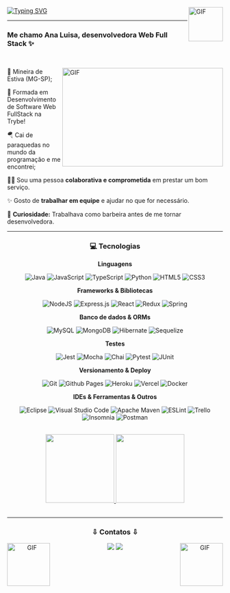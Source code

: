 <div>
  <div> 
    <picture>
      <source media="(prefers-color-scheme: dark)" srcset="https://i.gifer.com/origin/d1/d17fc7f864fdb8deae36bc3bf8cf6d05_w200.gif">
      <source media="(prefers-color-scheme: light)" srcset="https://i.gifer.com/origin/d1/d17fc7f864fdb8deae36bc3bf8cf6d05_w200.gif">
      <img align="right" alt="GIF" src=""  width="80"/>
    </picture>  
  </div>
  <div>
    <a href="https://git.io/typing-svg"><img src="https://readme-typing-svg.demolab.com?font=Fira+Code&size=30&pause=1000&vCenter=true&width=425&height=35&lines=%3C+Hello%2C+World!+%2F%3E" alt="Typing SVG" /></a>
    <hr>
    <h3>Me chamo Ana Luisa, desenvolvedora Web Full Stack ✨</h3>
  </div>
</div>

<br>

<div> 
  <picture>
    <source media="(prefers-color-scheme: dark)" srcset="https://media4.giphy.com/media/l2QEdoFAgf1zmhEK4/giphy.gif?cid=790b7611ce58ba008e06848884fe6d730a51d75379bdea2f&rid=giphy.gif&ct=g">
    <source media="(prefers-color-scheme: light)" srcset="https://media4.giphy.com/media/l2QEdoFAgf1zmhEK4/giphy.gif?cid=790b7611ce58ba008e06848884fe6d730a51d75379bdea2f&rid=giphy.gif&ct=g">
    <img align="right" alt="GIF" src=""  width="375px" height="230"/>
  </picture>  
  <div>
 
 🧀 Mineira de Estiva (MG-SP);
    
 📘 Formada em Desenvolvimento de Software Web FullStack na Trybe!
    
 🪂 Cai de paraquedas no mundo da programação e me encontrei;
    
 💪🏻 Sou uma pessoa <b>colaborativa e comprometida</b> em prestar um bom serviço.
     
 ✨ Gosto de <b>trabalhar em equipe</b> e ajudar no que for necessário.
      
 💜 <b>Curiosidade:</b> Trabalhava como barbeira antes de me tornar desenvolvedora.

  </div>
</div>

 <hr>
  <div align="center">
    <h3> 💻 Tecnologias </h3>
    
<b>Linguagens</b>

 ![Java](https://img.shields.io/badge/java-%23ED8B00.svg?style=for-the-badge&logo=java&logoColor=white) ![JavaScript](https://img.shields.io/badge/javascript-%23323330.svg?style=for-the-badge&logo=javascript&logoColor=%23F7DF1E) ![TypeScript](https://img.shields.io/badge/typescript-%23007ACC.svg?style=for-the-badge&logo=typescript&logoColor=white) ![Python](https://img.shields.io/badge/python-3670A0?style=for-the-badge&logo=python&logoColor=ffdd54) ![HTML5](https://img.shields.io/badge/html5-%23E34F26.svg?style=for-the-badge&logo=html5&logoColor=white) ![CSS3](https://img.shields.io/badge/css3-%231572B6.svg?style=for-the-badge&logo=css3&logoColor=white) 

<b>Frameworks & Bibliotecas</b>

![NodeJS](https://img.shields.io/badge/node.js-6DA55F?style=for-the-badge&logo=node.js&logoColor=white) ![Express.js](https://img.shields.io/badge/express.js-%23404d59.svg?style=for-the-badge&logo=express&logoColor=%2361DAFB) ![React](https://img.shields.io/badge/react-%2320232a.svg?style=for-the-badge&logo=react&logoColor=%2361DAFB) ![Redux](https://img.shields.io/badge/redux-%23593d88.svg?style=for-the-badge&logo=redux&logoColor=white) ![Spring](https://img.shields.io/badge/spring-%236DB33F.svg?style=for-the-badge&logo=spring&logoColor=white) 

<b>Banco de dados & ORMs</b>

![MySQL](https://img.shields.io/badge/mysql-%2300f.svg?style=for-the-badge&logo=mysql&logoColor=white) ![MongoDB](https://img.shields.io/badge/MongoDB-%234ea94b.svg?style=for-the-badge&logo=mongodb&logoColor=white) ![Hibernate](https://img.shields.io/badge/Hibernate-59666C?style=for-the-badge&logo=Hibernate&logoColor=white) ![Sequelize](https://img.shields.io/badge/Sequelize-52B0E7?style=for-the-badge&logo=Sequelize&logoColor=white) 

<b>Testes</b>

![Jest](https://img.shields.io/badge/-jest-%23C21325?style=for-the-badge&logo=jest&logoColor=white) ![Mocha](https://img.shields.io/badge/-mocha-%238D6748?style=for-the-badge&logo=mocha&logoColor=white) ![Chai](https://img.shields.io/badge/-chai-%23E5E5E5?style=for-the-badge&logo=chai&logoColor=853232) ![Pytest](https://img.shields.io/badge/-pytest-%43B02A?style=for-the-badge&logo=pytest&logoColor=white) ![JUnit](https://img.shields.io/badge/-junit-%234ea94b?style=for-the-badge&logo=junit&logoColor=white) 

<b>Versionamento & Deploy</b>

![Git](https://img.shields.io/badge/git-%23F05033.svg?style=for-the-badge&logo=git&logoColor=white) ![Github Pages](https://img.shields.io/badge/github%20pages-121013?style=for-the-badge&logo=github&logoColor=white) ![Heroku](https://img.shields.io/badge/heroku-%23430098.svg?style=for-the-badge&logo=heroku&logoColor=white) ![Vercel](https://img.shields.io/badge/vercel-%23000000.svg?style=for-the-badge&logo=vercel&logoColor=white) ![Docker](https://img.shields.io/badge/docker-%230db7ed.svg?style=for-the-badge&logo=docker&logoColor=white) 

<b>IDEs & Ferramentas & Outros</b>

![Eclipse](https://img.shields.io/badge/Eclipse-FE7A16.svg?style=for-the-badge&logo=Eclipse&logoColor=white) ![Visual Studio Code](https://img.shields.io/badge/VS%20Code-0078d7.svg?style=for-the-badge&logo=visual-studio-code&logoColor=white) ![Apache Maven](https://img.shields.io/badge/Maven-C71A36?style=for-the-badge&logo=Apache%20Maven&logoColor=white) ![ESLint](https://img.shields.io/badge/ESLint-4B3263?style=for-the-badge&logo=eslint&logoColor=white) ![Trello](https://img.shields.io/badge/Trello-%23026AA7.svg?style=for-the-badge&logo=Trello&logoColor=white) ![Insomnia](https://img.shields.io/badge/Insomnia-black?style=for-the-badge&logo=insomnia&logoColor=5849BE) ![Postman](https://img.shields.io/badge/Postman-FF6C37?style=for-the-badge&logo=postman&logoColor=white) 
  </div>
 
<br>
 

<div>
  <div align="center">
    <a href="https://github.com/analuisams99">
      <img height="160em" src="https://github-readme-stats.vercel.app/api?username=analuisams99&hide_border=true&show_icons=true&icon_color=ffc222&bg_color=50,000000,cc0000&title_color=ffc222&text_color=fff&include_all_commits=true&count_private=true"/>
    <img height="160em" src="https://github-readme-stats.vercel.app/api/top-langs/?username=analuisams99&&hide_border=true&show_icons=true&bg_color=50,cc0000,000000&title_color=ffc222&text_color=fff&layout=compact&langs_count=7"/>
    </a>
  </div>
</div>
    
<br>
<hr>
<div align="center">
  <h3> ⇩ Contatos ⇩ </h3><a href="https://www.linkedin.com/in/analuisams99/" target="_blank"><img src="https://img.shields.io/badge/-LinkedIn-%230077B5?style=for-the-badge&logo=linkedin&logoColor=white" target="_blank"></a>
  <a href="mailto:analuisams99@gmail.com"><img src="https://img.shields.io/badge/Gmail-D14836?style=for-the-badge&logo=gmail&logoColor=white" target="_blank"></a>
  <img align="right" target=blank width=100px alt="GIF" src="https://static.wixstatic.com/media/c77083_98222c37c3dc41f2b4b0cca444259ba3~mv2.gif"/>
  <img align="left" target=blank width=100px alt="GIF" src="https://i.pinimg.com/originals/b5/05/6f/b5056f4d9caf41e54cdcf86a7c089017.gif"/>
</div>
